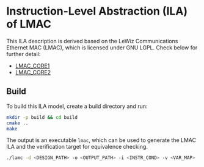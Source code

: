# Instruction-Level Abstraction (ILA) of LMAC
This ILA description is derived based on the LeWiz Communications Ethernet MAC (LMAC), which is licensed under GNU LGPL. 
Check below for further detail:

-   [LMAC_CORE1](https://github.com/lewiz-support/LMAC_CORE1)
-   [LMAC_CORE2](https://github.com/lewiz-support/LMAC_CORE2)

## Build
To build this ILA model, create a build directory and run:

``` bash
mkdir -p build && cd build
cmake ..
make
```

The output is an executable `lmac`, which can be used to generate the LMAC ILA and the verification target for equivalence checking. 

``` bash
./lamc -d <DESIGN_PATH> -o <OUTPUT_PATH> -i <INSTR_COND> -v <VAR_MAP>
```
